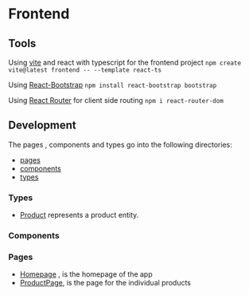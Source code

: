 # Frontend
## Tools
Using [vite](https://vitejs.dev/guide/) and react with typescript  for the frontend project
`npm create vite@latest frontend -- --template react-ts`

Using [React-Bootstrap](https://react-bootstrap.github.io/docs/getting-started/introduction)
`npm install react-bootstrap bootstrap`

Using [React Router](https://reactrouter.com/en/main/start/overview) for client side routing
`npm i react-router-dom`



## Development

The pages , components and types go into the following directories:
- [pages](frontend\src\pages)
- [components](frontend/src/components)
- [types](frontend/src/types)

### Types
- [Product](frontend/src/types/Product.ts) represents a product entity.

### Components

### Pages
- [Homepage](frontend/src/pages/Homepage.tsx) , is the homepage of the app
- [ProductPage](frontend/src/pages/ProductPage.tsx), is the page for the individual products